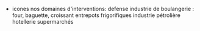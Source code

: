 
- icones nos domaines d'interventions:
defense
<i class="fas fa-fighter-jet"></i>
industrie de boulangerie : four, baguette, croissant
<i class="fas fa-bread-slice"></i>
<i class="fas fa-hotdog"></i>
entrepots frigorifiques
<i class="far fa-snowflake"></i>
industrie pétrolière
<i class="fas fa-gas-pump"></i>
hotellerie
<i class="fas fa-bed"></i>
supermarchés
<i class="fas fa-shopping-cart"></i>



